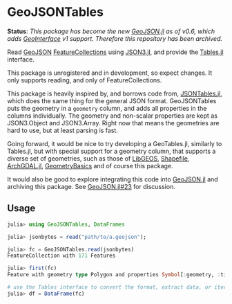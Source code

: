 # GeoJSONTables

**Status**: *This package has become the new [GeoJSON.jl](https://github.com/JuliaGeo/GeoJSON.jl) as of v0.6, which adds [GeoInterface](https://github.com/JuliaGeo/GeoInterface.jl/) v1 support. Therefore this repository has been archived.*

Read [GeoJSON](https://geojson.org/) [FeatureCollections](https://tools.ietf.org/html/rfc7946#section-3.3) using [JSON3.jl](https://github.com/quinnj/JSON3.jl), and provide the [Tables.jl](https://github.com/JuliaData/Tables.jl) interface.

This package is unregistered and in development, so expect changes. It only supports reading, and only of FeatureCollections.

This package is heavily inspired by, and borrows code from, [JSONTables.jl](https://github.com/JuliaData/JSONTables.jl), which
does the same thing for the general JSON format. GeoJSONTables puts the geometry in a `geometry` column, and adds all
properties in the columns individually. The geometry and non-scalar properties are kept as JSON3.Object and JSON3.Array.
Right now that means the geometries are hard to use, but at least parsing is fast.

Going forward, it would be nice to try developing a GeoTables.jl, similarly to Tables.jl, but with special support
for a geometry column, that supports a diverse set of geometries, such as those of [LibGEOS](https://github.com/JuliaGeo/LibGEOS.jl), [Shapefile](https://github.com/JuliaGeo/Shapefile.jl), [ArchGDAL.jl](https://github.com/yeesian/ArchGDAL.jl/), [GeometryBasics](https://github.com/SimonDanisch/GeometryBasics.jl) and of course this package.

It would also be good to explore integrating this code into [GeoJSON.jl](https://github.com/JuliaGeo/GeoJSON.jl) and
archiving this package. See [GeoJSON.jl#23](https://github.com/JuliaGeo/GeoJSON.jl/pull/23) for discussion.

## Usage

```julia
julia> using GeoJSONTables, DataFrames

julia> jsonbytes = read("path/to/a.geojson");

julia> fc = GeoJSONTables.read(jsonbytes)
FeatureCollection with 171 Features

julia> first(fc)
Feature with geometry type Polygon and properties Symbol[:geometry, :timestamp, :version, :changeset, :user, :uid, :area, :highway, :type, :id]

# use the Tables interface to convert the format, extract data, or iterate over the rows
julia> df = DataFrame(fc)
```
